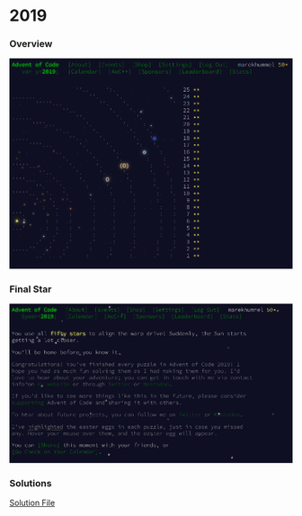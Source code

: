# 2019

### Overview
![Overview](2019_overview.png)

### Final Star
![Final Star](2019_conclusion.png)

### Solutions
[Solution File](solutions.txt)